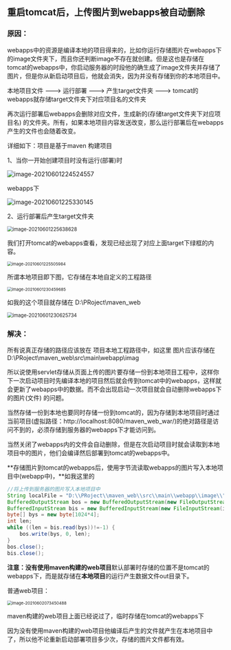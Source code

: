 ## 重启tomcat后，上传图片到webapps被自动删除

### 原因：

webapps中的资源是编译本地的项目得来的，比如你运行存储图片在webapps下的image文件夹下，而且你还判断image不存在就创建。但是这也是存储在tomcat的webapps中，你启动服务器的时段他的确生成了image文件夹并存储了图片，但是你从新启动项目后，他就会消失，因为并没有存储到你的本地项目中。

本地项目文件 ---> 运行部署 --->  产生target文件夹 ---> tomcat的webapps就存储target文件夹下对应项目名的文件夹

再次运行部署后webapps会删除对应文件，生成新的(存储target文件夹下对应项目名) 的文件夹。所有，如果本地项目内容发送改变，那么运行部署后在webapps产生的文件也会随着改变。

详细如下：项目是基于maven 构建项目

1、当你一开始创建项目时没有运行(部署)时

![image-20210601224524557](https://gitee.com/panqiyi/pqimg/raw/master/20210601224524.png)

webapps下

![image-20210601225330145](https://gitee.com/panqiyi/pqimg/raw/master/20210601225330.png)

2、运行部署后产生target文件夹 

<img src="https://gitee.com/panqiyi/pqimg/raw/master/20210601225638.png" alt="image-20210601225638628" style="zoom:80%;" />

我们打开tomcat的webapps查看，发现已经出现了对应上面target下绿框的内容。

<img src="https://gitee.com/panqiyi/pqimg/raw/master/20210601225506.png" alt="image-20210601225505984" style="zoom:67%;" />

所谓本地项目即下图，它存储在本地自定义的工程路径

<img src="https://gitee.com/panqiyi/pqimg/raw/master/20210601230459.png" alt="image-20210601230459685" style="zoom:67%;" />

如我的这个项目就存储在 D:\PRoject\maven_web 

<img src="https://gitee.com/panqiyi/pqimg/raw/master/20210601230625.png" alt="image-20210601230625734" style="zoom:80%;" />

### 解决：

所有说真正存储的路径应该放在 项目本地工程路径中，如这里 图片应该存储在 D:\PRoject\maven_web\src\main\webapp\imag

所以说使用servlet存储从页面上传的图片要存储一份到本地项目工程中，这样你下一次启动项目时先编译本地的项目然后就会传到tomcat中的webapps，这样就会更新了webapps中的数据。而不会出现启动一次项目就会自动删除webapps下的图片(文件) 的问题。

当然存储一份到本地也要同时存储一份到tomcat的，因为存储到本地项目时通过当前项目(虚拟路径：http://localhost:8080/maven_web_war/)的绝对路径是访问不到的，必须存储到服务器的webapps下才能访问到。

当然关闭了webapps内的文件会自动删除，但是在次启动项目时就会读取到本地项目中的图片，他们会编译然后部署到tomcat的webapps中。

**存储图片到tomcat的webapps后，使用字节流读取webapps的图片写入本地项目中(webapp中)，**如我这里的

```java
//将上传到服务器的图片写入本地项目中
String localFile = "D:\\PRoject\\maven_web\\src\\main\\webapp\\image\\" + newFileName; //newFileName 图片文件名
BufferedOutputStream bos = new BufferedOutputStream(new FileOutputStream(localFile)); //localFile：本地存储图片路径
BufferedInputStream bis = new BufferedInputStream(new FileInputStream(image)); //image：存储在tomcat的webapps下的图片路径
byte[] bys = new byte[1024*4];
int len;
while ((len = bis.read(bys))!=-1) {
    bos.write(bys, 0, len);
}
bos.close();
bis.close();
```



**注意：没有使用maven构建的web项目**默认部署时存储的位置不是tomcat的webapps下，而是就存储在**本地项目**的运行产生数据文件out目录下。

普通web项目：

<img src="https://gitee.com/panqiyi/pqimg/raw/master/20210602073450.png" alt="image-20210602073450488" style="zoom:67%;" />

maven构建的web项目上面已经说过了，临时存储在tomcat的webapps下

因为没有使用maven构建的web项目他编译后产生的文件就产生在本地项目中了，所以他不论重新启动部署项目多少次，存储的图片文件都有效。